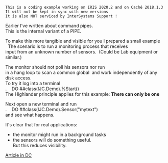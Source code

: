  ~~~
 This is a coding example working on IRIS 2020.2 and on Caché 2018.1.3 
 It will not be kept in sync with new versions      
 It is also NOT serviced by InterSystems Support !   
~~~ 

Earlier I've written about command pipes.  
This is the internal variant of a PIPE.  
  
To make this more tangible and visible for you I prepared a small example  
       
The scenario is to run a monitoring process that receives  
input from an unknown number of sensors. 
(Could be Lab equipment or similar.)  
       
The monitor should not poll his sensors nor run  
in a hang loop to scan a common global  
and work independently of any disk access.  
   
To try it log into a terminal     
.    DO ##class(IJC.Demo).%Start()        
The Highlander principle applies for this example: __There can only be one__    
   
Next open a new terminal and run    
.    DO ##class(IJC.Demo).Sensor("mytext")      
and see what happens.     
       
It's clear that for real applications:  
- the monitor might run in a background tasks  
- the sensors will do something useful.     
But this reduces visibility. 
 
[Article in DC](https://community.intersystems.com/post/global-scanning-slicing)
